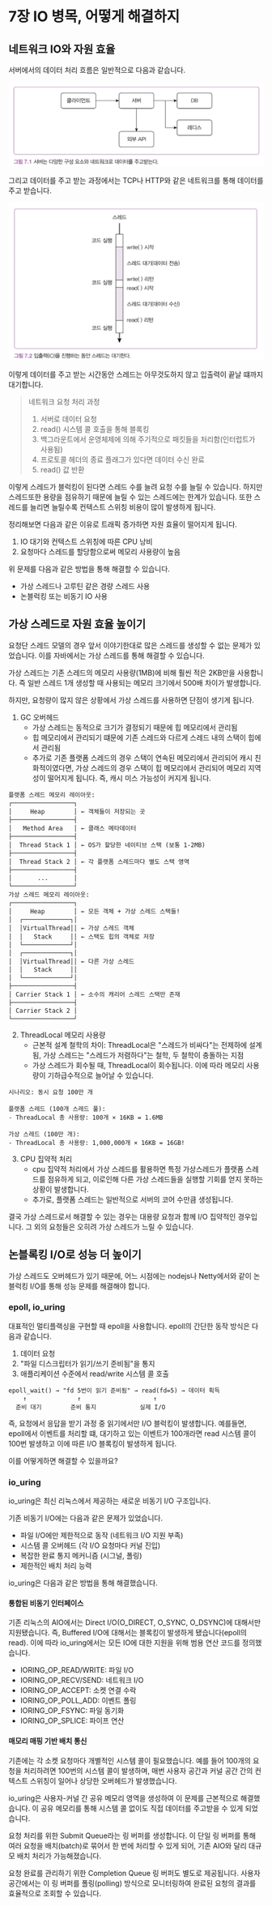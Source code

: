 # 7장 IO 병목, 어떻게 해결하지

## 네트워크 IO와 자원 효율

서버에서의 데이터 처리 흐름은 일반적으로 다음과 같습니다.

![alt text](img/7-image.png)

그리고 데이터를 주고 받는 과정에서는 TCP나 HTTP와 같은 네트워크를 통해 데이터를 주고 받습니다.

![alt text](img/7-image-1.png)

이렇게 데이터를 주고 받는 시간동안 스레드는 아무것도하지 않고 입출력이 끝날 떄까지 대기합니다.

> 네트워크 요청 처리 과정
> 1. 서버로 데이터 요청
> 2. read() 시스템 콜 호출을 통해 블록킹
> 3. 백그라운트에서 운영체제에 의해 주기적으로 패킷들을 처리함(인터럽트가 사용됨)
> 4. 프로토콜 헤더의 종료 플래그가 있다면 데이터 수신 완료
> 5. read() 값 반환

이렇게 스레드가 블럭킹이 된다면 스레드 수를 늘려 요청 수를 늘릴 수 있습니다. 하지만 스레드또한 용량을 점유하기 때문에 늘릴 수 있는 스레드에는 한계가 있습니다. 또한 스레드를 늘리면 늘릴수록 컨텍스트 스위칭 비용이 많이 발생하게 됩니다.


정리해보면 다음과 같은 이유로 트래픽 증가하면 자원 효율이 떨어지게 됩니다.

1. IO 대기와 컨텍스트 스위칭에 따른 CPU 낭비
2. 요청마다 스레드를 할당함으로써 메모리 사용량이 높음

위 문제를 다음과 같은 방법을 통해 해결할 수 있습니다.

* 가상 스레드나 고루틴 같은 경량 스레드 사용
* 논블럭킹 또는 비동기 IO 사용

## 가상 스레드로 자원 효율 높이기

요청단 스레드 모델의 경우 앞서 이야기한대로 많은 스레드를 생성할 수 없는 문제가 있었습니다. 이를 자바에서는 가상 스레드를 통해 해결할 수 있습니다.

가상 스레드는 기존 스레드의 메모리 사용량(1MB)에 비해 훨씬 적은 2KB만을 사용합니다. 즉 일반 스레드 1개 생성할 때 사용되는 메모리 크기에서 500배 차이가 발생합니다.

하지만, 요청량이 많지 않은 상황에서 가상 스레드를 사용하면 단점이 생기게 됩니다.

1. GC 오버헤드
    * 가상 스레드는 동적으로 크기가 결정되기 때문에 힙 메모리에서 관리됨
    * 힙 메모리에서 관리되기 떄문에 기존 스레드와 다르게 스레드 내의 스택이 힙에서 관리됨
    * 추가로 기존 플랫폼 스레드의 경우 스택이 연속된 메모리에서 관리되어 캐시 친화적이였다면, 가상 스레드의 경우 스택이 힙 메모리에서 관리되어 메모리 지역성이 떨어지게 됩니다. 즉, 캐시 미스 가능성이 커지게 됩니다.
```
플랫폼 스레드 메모리 레이아웃:
┌─────────────────┐
│     Heap        │ ← 객체들이 저장되는 곳
├─────────────────┤
│   Method Area   │ ← 클래스 메타데이터
├─────────────────┤
│  Thread Stack 1 │ ← OS가 할당한 네이티브 스택 (보통 1-2MB)
├─────────────────┤
│  Thread Stack 2 │ ← 각 플랫폼 스레드마다 별도 스택 영역
├─────────────────┤
│       ...       │
└─────────────────┘
가상 스레드 메모리 레이아웃:
┌─────────────────┐
│     Heap        │ ← 모든 객체 + 가상 스레드 스택들!
│  ┌─────────────┐│
│  │VirtualThread││ ← 가상 스레드 객체
│  │   Stack     ││ ← 스택도 힙의 객체로 저장
│  └─────────────┘│
│  ┌─────────────┐│
│  │VirtualThread││ ← 다른 가상 스레드
│  │   Stack     ││
│  └─────────────┘│
├─────────────────┤
│ Carrier Stack 1 │ ← 소수의 캐리어 스레드 스택만 존재
├─────────────────┤
│ Carrier Stack 2 │
└─────────────────┘
```
2. ThreadLocal 메모리 사용량
    * 근본적 설계 철학의 차이: ThreadLocal은 "스레드가 비싸다"는 전제하에 설계됨, 가상 스레드는 "스레드가 저렴하다"는 철학, 두 철학이 충돌하는 지점
    * 가상 스레드가 회수될 때, ThreadLocal이 회수됩니다. 이에 따라 메모리 사용량이 기하급수적으로 늘어날 수 있습니다.
```
시나리오: 동시 요청 100만 개

플랫폼 스레드 (100개 스레드 풀):
- ThreadLocal 총 사용량: 100개 × 16KB = 1.6MB

가상 스레드 (100만 개):
- ThreadLocal 총 사용량: 1,000,000개 × 16KB = 16GB!
```
3. CPU 집약적 처리
    * cpu 집약적 처리에서 가상 스레드를 활용하면 특정 가상스레드가 플랫폼 스레드를 점유하게 되고, 이로인해 다른 가상 스레드들을 실행할 기회를 얻지 못하는 상황이 발생합니다.
    * 추가로, 플랫폼 스레드는 일반적으로 서버의 코어 수만큼 생성됩니다.


결국 가상 스레드로서 해결할 수 있는 경우는 대용량 요청과 함께 I/O 집약적인 경우입니다. 그 외의 요청들은 오히려 가상 스레드가 느릴 수 있습니다.
    
## 논블록킹 I/O로 성능 더 높이기

가상 스레드도 오버헤드가 있기 때문에, 어느 시점에는 nodejs나 Netty에서와 같이 논블럭킹 I/O를 통해 성능 문제를 해결해야 합니다.

### epoll, io_uring

대표적인 멀티플랙싱을 구현할 때 epoll을 사용합니다. epoll의 간단한 동작 방식은 다음과 같습니다.


1. 데이터 요청
2. "파일 디스크립터가 읽기/쓰기 준비됨"을 통지
3. 애플리케이션 수준에서 read/write 시스템 콜 호출

```
epoll_wait() → "fd 5번이 읽기 준비됨" → read(fd=5) → 데이터 획득
    ↑              ↑                    ↑
  준비 대기        준비 통지            실제 I/O
```

즉, 요청에서 응답을 받기 과정 중 읽기에서만 I/O 블럭킹이 발생합니다. 예를들면, epoll에서 이벤트를 처리할 떄, 대기하고 있는 이벤트가 100개라면 read 시스템 콜이 100번 발생하고 이에 따른 I/O 블록킹이 발생하게 됩니다.

이를 어떻게하면 해결할 수 있을까요?

### io_uring

io_uring은 최신 리눅스에서 제공하는 새로운 비동기 I/O 구조입니다.

기존 비동기 I/O에는 다음과 같은 문제가 있었습니다.

* 파일 I/O에만 제한적으로 동작 (네트워크 I/O 지원 부족)
* 시스템 콜 오버헤드 (각 I/O 요청마다 커널 진입)
* 복잡한 완료 통지 메커니즘 (시그널, 폴링)
* 제한적인 배치 처리 능력

io_uring은 다음과 같은 방법을 통해 해결했습니다.


#### 통합된 비동기 인터페이스

기존 리눅스의 AIO에서는 Direct I/O(O_DIRECT, O_SYNC, O_DSYNC)에 대해서만 지원됐습니다. 즉, Buffered I/O에 대해서는 블록킹이 발생하게 됐습니다(epoll의 read). 이에 따라 io_uring에서는 모든 IO에 대한 지원을 위해 범용 연산 코드를 정의했습니다.

* IORING_OP_READ/WRITE: 파일 I/O
* IORING_OP_RECV/SEND: 네트워크 I/O
* IORING_OP_ACCEPT: 소켓 연결 수락
* IORING_OP_POLL_ADD: 이벤트 폴링
* IORING_OP_FSYNC: 파일 동기화
* IORING_OP_SPLICE: 파이프 연산

#### 매모리 매핑 기반 배치 통신

기존에는 각 소켓 요청마다 개별적인 시스템 콜이 필요했습니다. 예를 들어 100개의 요청을 처리하려면 100번의 시스템 콜이 발생하며, 매번 사용자 공간과 커널 공간 간의 컨텍스트 스위칭이 일어나 상당한 오버헤드가 발생했습니다.

io_uring은 사용자-커널 간 공유 메모리 영역을 생성하여 이 문제를 근본적으로 해결했습니다. 이 공유 메모리를 통해 시스템 콜 없이도 직접 데이터를 주고받을 수 있게 되었습니다.

요청 처리를 위한 Submit Queue라는 링 버퍼를 생성합니다. 이 단일 링 버퍼를 통해 여러 요청을 배치(batch)로 묶어서 한 번에 처리할 수 있게 되어, 기존 AIO와 달리 대규모 배치 처리가 가능해졌습니다.

요청 완료를 관리하기 위한 Completion Queue 링 버퍼도 별도로 제공됩니다. 사용자 공간에서는 이 링 버퍼를 폴링(polling) 방식으로 모니터링하여 완료된 요청의 결과를 효율적으로 조회할 수 있습니다.